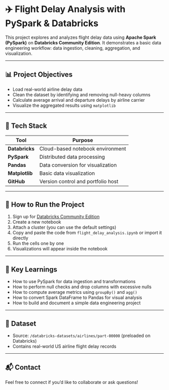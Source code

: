 # ✈️ Flight Delay Analysis with PySpark & Databricks

This project explores and analyzes flight delay data using **Apache Spark (PySpark)** on **Databricks Community Edition**. It demonstrates a basic data engineering workflow: data ingestion, cleaning, aggregation, and visualization.

---

## 📊 Project Objectives

- Load real-world airline delay data
- Clean the dataset by identifying and removing null-heavy columns
- Calculate average arrival and departure delays by airline carrier
- Visualize the aggregated results using `matplotlib`

---

## 🧰 Tech Stack

| Tool           | Purpose                            |
|----------------|------------------------------------|
| **Databricks** | Cloud-based notebook environment   |
| **PySpark**    | Distributed data processing        |
| **Pandas**     | Data conversion for visualization  |
| **Matplotlib** | Basic data visualization           |
| **GitHub**     | Version control and portfolio host |

---

## 🚀 How to Run the Project

1. Sign up for [Databricks Community Edition](https://community.cloud.databricks.com)
2. Create a new notebook
3. Attach a cluster (you can use the default settings)
4. Copy and paste the code from `flight_delay_analysis.ipynb` or import it directly
5. Run the cells one by one
6. Visualizations will appear inside the notebook

---

## 📌 Key Learnings

- How to use PySpark for data ingestion and transformations
- How to perform null checks and drop columns with excessive nulls
- How to compute average metrics using `groupBy()` and `agg()`
- How to convert Spark DataFrame to Pandas for visual analysis
- How to build and document a simple data engineering project

---

## 📎 Dataset

- Source: `/databricks-datasets/airlines/part-00000` (preloaded on Databricks)
- Contains real-world US airline flight delay records

---

## 📬 Contact

Feel free to connect if you’d like to collaborate or ask questions!

